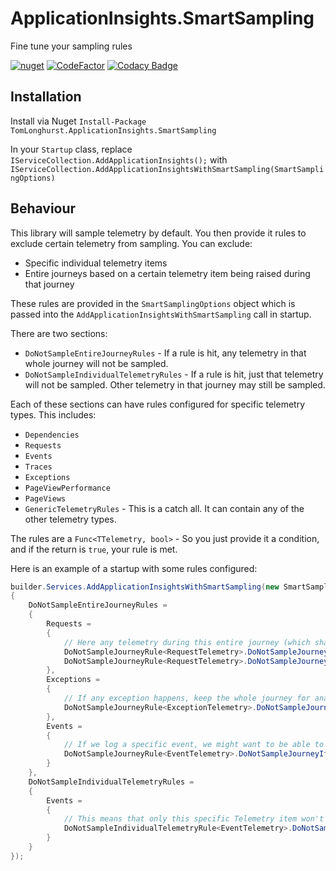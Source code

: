 # ApplicationInsights.SmartSampling

Fine tune your sampling rules

[![nuget](https://img.shields.io/nuget/v/TomLonghurst.ApplicationInsights.SmartSampling.svg)](https://www.nuget.org/packages/TomLonghurst.ApplicationInsights.SmartSampling/)
[![CodeFactor](https://www.codefactor.io/repository/github/thomhurst/applicationinsights.smartsampling/badge)](https://www.codefactor.io/repository/github/thomhurst/applicationinsights.smartsampling)
[![Codacy Badge](https://app.codacy.com/project/badge/Grade/e7c443453ee34bf2bda3ca7b370c19a0)](https://www.codacy.com/gh/thomhurst/ApplicationInsights.SmartSampling/dashboard?utm_source=github.com&utm_medium=referral&utm_content=thomhurst/ApplicationInsights.SmartSampling&utm_campaign=Badge_Grade)

## Installation

Install via Nuget
`Install-Package TomLonghurst.ApplicationInsights.SmartSampling`

In your `Startup` class, replace `IServiceCollection.AddApplicationInsights();` with `IServiceCollection.AddApplicationInsightsWithSmartSampling(SmartSamplingOptions)`

## Behaviour

This library will sample telemetry by default. You then provide it rules to exclude certain telemetry from sampling.
You can exclude:

-   Specific individual telemetry items
-   Entire journeys based on a certain telemetry item being raised during that journey

These rules are provided in the `SmartSamplingOptions` object which is passed into the `AddApplicationInsightsWithSmartSampling` call in startup.

There are two sections:

-   `DoNotSampleEntireJourneyRules` - If a rule is hit, any telemetry in that whole journey will not be sampled.
-   `DoNotSampleIndividualTelemetryRules` - If a rule is hit, just that telemetry will not be sampled. Other telemetry in that journey may still be sampled.

Each of these sections can have rules configured for specific telemetry types. This includes:

-   `Dependencies`
-   `Requests`
-   `Events`
-   `Traces`
-   `Exceptions`
-   `PageViewPerformance`
-   `PageViews`
-   `GenericTelemetryRules` - This is a catch all. It can contain any of the other telemetry types.

The rules are a `Func<TTelemetry, bool>` - So you just provide it a condition, and if the return is `true`, your rule is met.

Here is an example of a startup with some rules configured:

```csharp
builder.Services.AddApplicationInsightsWithSmartSampling(new SmartSamplingOptions
{
    DoNotSampleEntireJourneyRules =
    {
        Requests =
        {
            // Here any telemetry during this entire journey (which shares the same operation ID) would not be sampled if the Request took longer than 5 seconds, or if the Response was an Internal Server Error. This means we can inspect all telemetry for diagnosing problems, but any healthy requests will still be sampled and not consume lots of data, since we don't need to diagnose any problems for those.
            DoNotSampleJourneyRule<RequestTelemetry>.DoNotSampleJourneyIf(telemetry => telemetry.Duration > TimeSpan.FromSeconds(5)),
            DoNotSampleJourneyRule<RequestTelemetry>.DoNotSampleJourneyIf(telemetry => telemetry.ResponseCode == HttpStatusCode.InternalServerError.ToString() || telemetry.ResponseCode == "500"),
        },
        Exceptions =
        {
            // If any exception happens, keep the whole journey for analysis
            DoNotSampleJourneyRule<ExceptionTelemetry>.DoNotSampleJourneyIf(telemetry => true)
        },
        Events =
        {
            // If we log a specific event, we might want to be able to investigate this journey. E.g. a potential hacking attempt?
            DoNotSampleJourneyRule<EventTelemetry>.DoNotSampleJourneyIf(telemetry => telemetry.Name == "SomeImportantEvent")
        }   
    },
    DoNotSampleIndividualTelemetryRules =
    {
        Events =
        {
            // This means that only this specific Telemetry item won't be sampled. Other telemetry items during this request may still be sampled. If you wanted to not sample the journey, you should move this rule up into the `DoNotSampleEntireJourneyRules` section
            DoNotSampleIndividualTelemetryRule<EventTelemetry>.DoNotSampleTelemetryIf(telemetry => telemetry.Name == "LoginAttempt")
        }
    }
});
```
